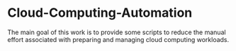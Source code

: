 # Cloud-Computing-Automation
The main goal of this work is to provide some scripts to reduce the manual effort associated with preparing and managing cloud computing workloads.
